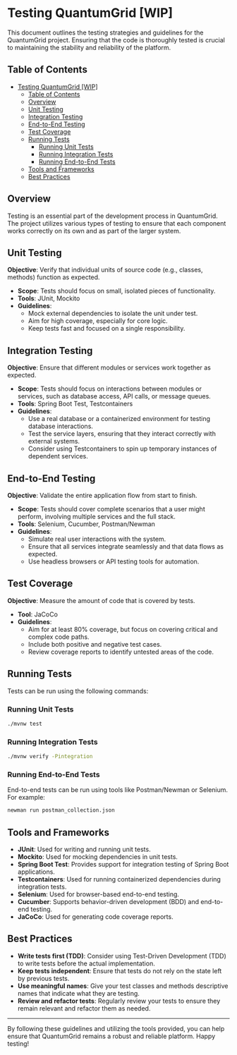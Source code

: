 
# Testing QuantumGrid [WIP]

This document outlines the testing strategies and guidelines for the QuantumGrid project. Ensuring that the code is thoroughly tested is crucial to maintaining the stability and reliability of the platform.

## Table of Contents

- [Testing QuantumGrid \[WIP\]](#testing-quantumgrid-wip)
  - [Table of Contents](#table-of-contents)
  - [Overview](#overview)
  - [Unit Testing](#unit-testing)
  - [Integration Testing](#integration-testing)
  - [End-to-End Testing](#end-to-end-testing)
  - [Test Coverage](#test-coverage)
  - [Running Tests](#running-tests)
    - [Running Unit Tests](#running-unit-tests)
    - [Running Integration Tests](#running-integration-tests)
    - [Running End-to-End Tests](#running-end-to-end-tests)
  - [Tools and Frameworks](#tools-and-frameworks)
  - [Best Practices](#best-practices)

## Overview

Testing is an essential part of the development process in QuantumGrid. The project utilizes various types of testing to ensure that each component works correctly on its own and as part of the larger system.

## Unit Testing

**Objective**: Verify that individual units of source code (e.g., classes, methods) function as expected.

- **Scope**: Tests should focus on small, isolated pieces of functionality.
- **Tools**: JUnit, Mockito
- **Guidelines**:
  - Mock external dependencies to isolate the unit under test.
  - Aim for high coverage, especially for core logic.
  - Keep tests fast and focused on a single responsibility.

## Integration Testing

**Objective**: Ensure that different modules or services work together as expected.

- **Scope**: Tests should focus on interactions between modules or services, such as database access, API calls, or message queues.
- **Tools**: Spring Boot Test, Testcontainers
- **Guidelines**:
  - Use a real database or a containerized environment for testing database interactions.
  - Test the service layers, ensuring that they interact correctly with external systems.
  - Consider using Testcontainers to spin up temporary instances of dependent services.

## End-to-End Testing

**Objective**: Validate the entire application flow from start to finish.

- **Scope**: Tests should cover complete scenarios that a user might perform, involving multiple services and the full stack.
- **Tools**: Selenium, Cucumber, Postman/Newman
- **Guidelines**:
  - Simulate real user interactions with the system.
  - Ensure that all services integrate seamlessly and that data flows as expected.
  - Use headless browsers or API testing tools for automation.

## Test Coverage

**Objective**: Measure the amount of code that is covered by tests.

- **Tool**: JaCoCo
- **Guidelines**:
  - Aim for at least 80% coverage, but focus on covering critical and complex code paths.
  - Include both positive and negative test cases.
  - Review coverage reports to identify untested areas of the code.

## Running Tests

Tests can be run using the following commands:

### Running Unit Tests

```bash
./mvnw test
```

### Running Integration Tests

```bash
./mvnw verify -Pintegration
```

### Running End-to-End Tests

End-to-end tests can be run using tools like Postman/Newman or Selenium. For example:

```bash
newman run postman_collection.json
```

## Tools and Frameworks

- **JUnit**: Used for writing and running unit tests.
- **Mockito**: Used for mocking dependencies in unit tests.
- **Spring Boot Test**: Provides support for integration testing of Spring Boot applications.
- **Testcontainers**: Used for running containerized dependencies during integration tests.
- **Selenium**: Used for browser-based end-to-end testing.
- **Cucumber**: Supports behavior-driven development (BDD) and end-to-end testing.
- **JaCoCo**: Used for generating code coverage reports.

## Best Practices

- **Write tests first (TDD)**: Consider using Test-Driven Development (TDD) to write tests before the actual implementation.
- **Keep tests independent**: Ensure that tests do not rely on the state left by previous tests.
- **Use meaningful names**: Give your test classes and methods descriptive names that indicate what they are testing.
- **Review and refactor tests**: Regularly review your tests to ensure they remain relevant and refactor them as needed.

---

By following these guidelines and utilizing the tools provided, you can help ensure that QuantumGrid remains a robust and reliable platform. Happy testing!
